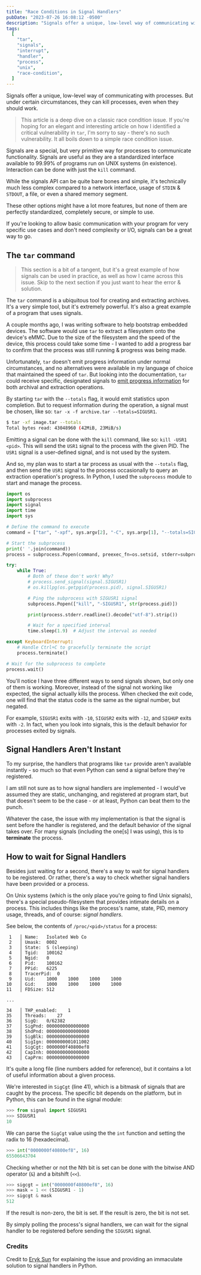 ```yaml
---
title: "Race Conditions in Signal Handlers"
pubDate: "2023-07-26 16:08:12 -0500"
description: "Signals offer a unique, low-level way of communicating with processes. But under certain circumstances, they can kill processes, even when they shouldn't."
tags:
  [
    "tar",
    "signals",
    "interrupt",
    "handler",
    "process",
    "unix",
    "race-condition",
  ]
---
```


Signals offer a unique, low-level way of communicating with processes. But under certain circumstances, they can kill
processes, even when they should work.

> This article is a deep dive on a classic race condition issue. If you're hoping for an elegant and interesting article
> on how I identified a critical vulnerability in `tar`, I'm sorry to say - there's no such vulnerability.
> It all boils down to a simple race condition issue.

Signals are a special, but very primitive way for processes to communicate functionality. Signals are useful as they are
a standardized interface available to 99.99% of programs run on UNIX systems (in existence). Interaction can be done
with just the `kill` command.

While the signals API can be quite bare bones and simple, it's technically much less complex compared to a network interface, usage of `STDIN` & `STDOUT`, a file, or even a shared memory segment.

These other options might have a lot more features, but none of them are perfectly standardized, completely secure, or simple to use.

If you're looking to allow basic communication with your program for very specific use cases and don't need complexity
or I/O, signals can be a great way to go.

## The `tar` command

> This section is a bit of a tangent, but it's a great example of how signals can be used in practice, as well
> as how I came across this issue. Skip to the next section if you just want to hear the error & solution.

The `tar` command is a ubiquitous tool for creating and extracting archives. It's a very simple tool, but it's
extremely powerful. It's also a great example of a program that uses signals.

A couple months ago, I was writing software to help bootstrap embedded devices. The software would use `tar` to extract
a filesystem onto the device's eMMC. Due to the size of the filesystem and the speed of the device, this process could
take some time - I wanted to add a progress bar to confirm that the process was still running & progress was being made.

Unfortunately, `tar` doesn't emit progress information under normal circumstances, and no alternatives were available
in my language of choice that maintained the speed of `tar`. But looking into the documentation, `tar` could receive
specific, designated signals to [emit progress information][checking-tar-progress] for both archival and extraction
operations.

By starting `tar` with the `--totals` flag, it would emit statistics upon completion. But to request
information during the operation, a signal must be chosen, like so: `tar -x -f archive.tar --totals=SIGUSR1`.

```bash
$ tar -xf image.tar --totals
Total bytes read: 43048960 (42MiB, 23MiB/s)
```

Emitting a signal can be done with the `kill` command, like so: `kill -USR1 <pid>`. This will send the `USR1` signal
to the process with the given PID. The `USR1` signal is a user-defined signal, and is not used by the system.

And so, my plan was to start a tar process as usual with the `--totals` flag, and then send the `USR1` signal to the
process occasionally to query an extraction operation's progress. In Python, I used the `subprocess` module to start
and manage the process.

```python {8,21}
import os
import subprocess
import signal
import time
import sys

# Define the command to execute
command = ["tar", "-xpf", sys.argv[2], "-C", sys.argv[1], "--totals=SIGUSR1"]

# Start the subprocess
print(' '.join(command))
process = subprocess.Popen(command, preexec_fn=os.setsid, stderr=subprocess.PIPE)

try:
    while True:
        # Both of these don't work! Why?
        # process.send_signal(signal.SIGUSR1)
        # os.killpg(os.getpgid(process.pid), signal.SIGUSR1)

        # Ping the subprocess with SIGUSR1 signal
        subprocess.Popen(["kill", "-SIGUSR1", str(process.pid)])

        print(process.stderr.readline().decode("utf-8").strip())

        # Wait for a specified interval
        time.sleep(1.9)  # Adjust the interval as needed

except KeyboardInterrupt:
    # Handle Ctrl+C to gracefully terminate the script
    process.terminate()

# Wait for the subprocess to complete
process.wait()
```

You'll notice I have three different ways to send signals shown, but only one of them is working. Moreover, instead
of the signal not working like expected, the signal actually kills the process. When checked the exit code,
one will find that the status code is the same as the signal number, but negated.

For example, `SIGUSR1` exits with `-10`, `SIGUSR2` exits with `-12`, and `SIGHUP` exits with `-2`. In fact,
when you look into signals, this is the default behavior for processes exited by signals.

## Signal Handlers Aren't Instant

To my surprise, the handlers that programs like `tar` provide aren't available instantly - so much so that even Python
can send a signal before they're registered.

I am still not sure as to how signal handlers are implemented - I would've assumed they are static, unchanging, and
registered at program start, but that doesn't seem to be the case - or at least, Python can beat them to the punch.

Whatever the case, the issue with my implementation is that the signal is sent before the handler is registered, and
the default behavior of the signal takes over. For many signals (including the one\[s] I was using), this is to **terminate**
the process.

## How to wait for Signal Handlers

Besides just waiting for a second, there's a way to wait for signal handlers to be registered. Or rather,
there's a way to check whether signal handlers have been provided or a process.

On Unix systems (which is the only place you're going to find Unix signals), there's a special pseudo-filesystem that
provides intimate details on a process. This includes things like the process's name, state, PID, memory usage, threads,
and of course: _signal handlers_.

See below, the contents of `/proc/<pid>/status` for a process:

```proc title="/proc/100162/status" {22}
 1   │ Name:   Isolated Web Co
 2   │ Umask:  0002
 3   │ State:  S (sleeping)
 4   │ Tgid:   100162
 5   │ Ngid:   0
 6   │ Pid:    100162
 7   │ PPid:   6225
 8   │ TracerPid:  0
 9   │ Uid:    1000    1000    1000    1000
10   │ Gid:    1000    1000    1000    1000
11   │ FDSize: 512
   
...
   
34   │ THP_enabled:    1
35   │ Threads:    27
36   │ SigQ:   0/62382
37   │ SigPnd: 0000000000000000
38   │ ShdPnd: 0000000000000000
39   │ SigBlk: 0000000000000000
40   │ SigIgn: 0000000001011002
41   │ SigCgt: 0000000f40800ef8
42   │ CapInh: 0000000000000000
43   │ CapPrm: 0000000000000000
```

It's quite a long file (line numbers added for reference), but it contains a lot of useful information about a given process.

We're interested in `SigCgt` (line 41), which is a bitmask of signals that are caught by the process. The specific bit depends on the platform, but in Python, this can be found in the signal module:

```python
>>> from signal import SIGUSR1
>>> SIGUSR1
10
```

We can parse the `SigCgt` value using the the `int` function and setting the radix to 16 (hexadecimal).

```python
>>> int("0000000f40800ef8", 16)
65506643704
```

Checking whether or not the Nth bit is set can be done with the bitwise AND operator (`&`) and a bitshift (`<<`).

```python
>>> sigcgt = int("0000000f40800ef8", 16)
>>> mask = 1 << (SIGUSR1 - 1)
>>> sigcgt & mask
512
```

If the result is non-zero, the bit is set. If the result is zero, the bit is not set.

By simply polling the process's signal handlers, we can wait for the signal handler to be registered before sending the `SIGUSR1` signal.

### Credits

Credit to [Eryk Sun][python-discuss-solution] for explaining the issue and providing an immaculate solution to signal
handlers in Python.

[python-discuss-solution]: https://discuss.python.org/t/os-kill-signals-not-being-received-correctly-alternative-is-kill-sigusr1-command/26913/6
[checking-tar-progress]: https://www.gnu.org/software/tar/manual/html_section/verbose.html
